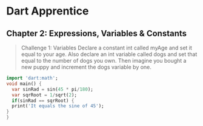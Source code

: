 # Dart Apprentice

## Chapter 2: Expressions, Variables & Constants

> Challenge 1: Variables
Declare a constant int called myAge and set it
equal to your age. Also declare an int variable
called dogs and set that equal to the number of
dogs you own. Then imagine you bought a new
puppy and increment the dogs variable by one.

````dart 
import 'dart:math';
void main() {
  var sinRad = sin(45 * pi/180);
  var sqrRoot = 1/sqrt(2);
  if(sinRad == sqrRoot) {
  print('It equals the sine of 45');
}
}
````
